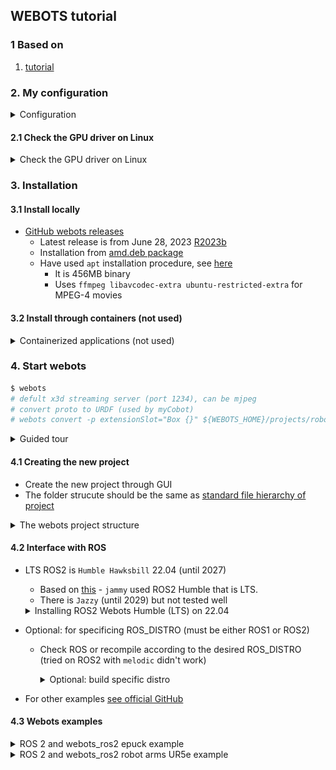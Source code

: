 ## WEBOTS tutorial

### 1 Based on
1. [tutorial](https://www.cyberbotics.com/doc/guide/tutorials)

### 2. My configuration
<details>
  <summary>
    Configuration
  </summary>

  ```bash
  # OS used
  $ lsb_release -rc
  Release:	22.04
  Codename:	jammy

  # glibc version (needed >= 2.11.1)
  $ ldd --version
  ldd (Ubuntu GLIBC 2.35-0ubuntu3.8) 2.35 
  ```
</details>

#### 2.1 Check the GPU driver on Linux
<details>
  <summary>
    Check the GPU driver on Linux
  </summary>

  ```bash
  $ sudo apt install mesa-utils
  $ glxinfo|grep OpenGL
  OpenGL vendor string: NVIDIA Corporation
  OpenGL renderer string: NVIDIA GeForce GTX 1060 6GB/PCIe/SSE2
  OpenGL core profile version string: 4.6.0 NVIDIA 535.183.01
  OpenGL core profile shading language version string: 4.60 NVIDIA
  OpenGL core profile context flags: (none)
  OpenGL core profile profile mask: core profile
  OpenGL core profile extensions:
  OpenGL version string: 4.6.0 NVIDIA 535.183.01
  OpenGL shading language version string: 4.60 NVIDIA
  OpenGL context flags: (none)
  OpenGL profile mask: (none)
  OpenGL extensions:
  OpenGL ES profile version string: OpenGL ES 3.2 NVIDIA 535.183.01
  OpenGL ES profile shading language version string: OpenGL ES GLSL ES 3.20
  OpenGL ES profile extensions:
  #  Hardware driver doesn't need to be changed
  $ lspci |grep VGA
  08:00.0 VGA compatible controller: NVIDIA Corporation GP106 [GeForce GTX 1060 6GB] (rev a1)
  ```
  **TODO: Linux: Disable Desktop Effects** - Hardware accelation tips
  - `compiz` desktop effects
  - See later [reddit](https://www.reddit.com/r/linux4noobs/comments/16r7bg1/compiz_on_ubuntu_2204_lts/)

</details>

### 3. Installation
#### 3.1 Install locally
- [GitHub webots releases](https://github.com/cyberbotics/webots/releases)
  - Latest release is from June 28, 2023 [R2023b](https://github.com/cyberbotics/webots/releases/tag/R2023b)
  - Installation from [amd.deb package](https://github.com/cyberbotics/webots/releases/download/R2023b/webots_2023b_amd64.deb)
  - Have used `apt` installation procedure, see [here](https://www.cyberbotics.com/doc/guide/installation-procedure?tab-language=python#installing-the-debian-package-with-the-advanced-packaging-tool-apt)
    - It is 456MB binary
    - Uses `ffmpeg libavcodec-extra ubuntu-restricted-extra` for MPEG-4 movies

#### 3.2 Install through containers (not used)
<details>
  <summary>
    Containerized applications (not used)
  </summary>

  #### Headless mode
  - Image with a X virtual framebuffer (`Xvfb`)
    - Based on [this](https://elementalselenium.com/tips/38-headless)
    ```
    Xvfb (short for X virtual framebuffer) is an in-memory display server forUNIX-like operating system (e.g., Linux). It enables you to run graphical applications without a display (e.g., browser tests on a CI server) while also having the ability to take screenshots.
    ```
  ```bash
  $ docker run -it cyberbotics/webots:latest
  $ docker image_docs
  cyberbotics/webots          latest    f23676c141a1   15 months ago   1.43GB
  # TODO in container
  # xvfb-run webots --stdout --stderr --batch --mode=realtime /path/to/your/world/file
  ```

  #### Container with GUI and GPU accelaration
  - [TODO](https://www.cyberbotics.com/doc/guide/installation-procedure?tab-language=python#run-webots-in-docker-with-gui)
  - Needs `nvidia-docker2`

  ### 
  - `BotStudio` 
    - GUI for [e-puck - old 2017](https://e-puck.gctronic.com/) and [Hemisson](http://www.aai.ca/robots/hemisson.html)
  - Own robot
      - VRML97 description language and basic knowledge of 3D graphics
  - Channels
    - [Robotics stack exchange](https://robotics.stackexchange.com/questions/tagged/webots)
    - [Discord](https://discord.com/invite/nTWbN9m)
  - **Terminology**
    - world file (`.wbt`)  - robots and and their environment
      - depends on proto files (`.proto`) and textures
        - [PROTO](https://www.cyberbotics.com/doc/reference/proto)
    - controller programs for above robots, each a separate process
      - Supervisor controller
        - execute operations that can be carried out by human operator.
        - privileged operations: oving robot to random positoin, capture of the simulation
    - physics plugin to modify webots regular physics
  - `shift+click` to drag objects in `3D view`  - nodes are in `scene tree view`

</details>

### 4. Start webots

```bash
$ webots
# defult x3d streaming server (port 1234), can be mjpeg
# convert proto to URDF (used by myCobot)
# webots convert -p extensionSlot="Box {}" ${WEBOTS_HOME}/projects/robots/adept/pioneer3/protos/Pioneer3dx.proto -o pioneer3dx.urdf
```
<details>
  <summary>
    Guided tour  
  </summary>

  - `Webots->Help`
  - List of all prot files https://webots.cloud/proto
  - Example of robots:
  [UR3e](https://www.universal-robots.com/products/ur3-robot/)
  ![alt text](image_docs/image.png)
  ![alt text](image_docs/image-1.png)
  ![alt text](image_docs/image-2.png)
  ![alt text](image_docs/image-3.png)
  - Devices
  ![alt text](image_docs/image-4.png)
</details>

#### 4.1 Creating the new project
- Create the new project through GUI
- The folder strucute should be the same as [standard file hierarchy of project](https://www.cyberbotics.com/doc/guide/the-standard-file-hierarchy-of-a-project)
<details>
  <summary>
    The webots project structure
  </summary>

    ```bash
    $ ls -la
    total 28
    drwxrwxr-x 7 anel anel 4096 Sep 20 15:13 .
    drwxrwxr-x 3 anel anel 4096 Sep 20 15:12 ..
    drwxrwxr-x 2 anel anel 4096 Sep 20 15:13 controllers
    drwxrwxr-x 2 anel anel 4096 Sep 20 15:13 libraries
    drwxrwxr-x 5 anel anel 4096 Sep 20 15:13 plugins
    drwxrwxr-x 2 anel anel 4096 Sep 20 15:13 protos
    drwxrwxr-x 2 anel anel 4096 Sep 20 15:13 worlds
    ```
</details>

#### 4.2 Interface with ROS
- LTS ROS2  is `Humble Hawksbill` 22.04 (until 2027)
    - Based on [this](https://docs.ros.org/en/humble/Installation/Ubuntu-Install-Debs.html) - `jammy` used ROS2 Humble that is LTS.
    - There is `Jazzy`  (until 2029) but not tested well

  <details>
    <summary>
      Installing ROS2 Webots Humble (LTS) on 22.04
    </summary>

    ```bash
    $ sudo apt-get install ros-humble-webots-ros2
    # Check if ros2 and webots work together with demo package
    $ ros2 launch webots_ros2_universal_robot multirobot_launch.py # good
    ```
  </details>

- Optional: for specificing ROS_DISTRO (must be either ROS1 or ROS2)
    - Check ROS or recompile according to the desired ROS_DISTRO (tried on ROS2 with `melodic` didn't work)
        <details>
        <summary>
            Optional: build specific distro
        </summary>

        ```bash
        $ cd /usr/local/webots/projects/default/controllers/ros/
        $ export ROS_DISTRO=noetic
        $ make
        ```
        </details>
- For other examples [see official GitHub](https://github.com/cyberbotics/webots_ros2/wiki/Getting-Started)

#### 4.3 Webots examples
<details>
  <summary>
    ROS 2 and webots_ros2 epuck example
  </summary>
  
  In particular [e-puck](https://github.com/cyberbotics/webots_ros2/wiki/Tutorial-E-puck-for-ROS2-Beginners)
  ```bash
  #  Launches the driver
  $ ros2 launch webots_ros2_epuck robot_launch.py rviz:=true camera:=true
  # roslaunch webots_ros e_puck_line.launch # ROS 1 version
  # Check distance from sensor of type msgs/Range
  $ ros2 topic echo /ps1
  header:
  stamp:
    sec: 24
    nanosec: 600000000
  frame_id: ps1
  radiation_type: 1
  field_of_view: 0.10000000149011612
  min_range: 0.0
  max_range: 0.06657209992408752
  range: 0.07041387259960175

  # Check distances sensors from msgs/LaserScan
  $ ros2 topic echo /scan
  # infra red sensors
  $ ros2 topic echo /ls1
  # To set the led0 to 1
  $ ros2 topic pub /led0 std_msgs/Int32 '{ "data": 1 }'
  # To set RGB
  $ ros2 topic pub /led1 std_msgs/Int32 '{ "data": 0xFF0000 }'
  # To check odometry
  $ ros2 topic echo /odom # ros2 topic echo --no-arr /odom
  $ ros2 launch webots_ros2_epuck robot_launch.py rviz:=true
  #  To visualise run rqt and use Plugins->Visualisatin->Image view and for topic use /camera
  $ rqt
  # To use ros2 navigation stack by creating global plan and avoiding local obstsacles, uses map:=webots_ros2_epuck/resource/puck_world_map.yaml
  # note yaml type of map
  $ ros2 launch webots_ros2_epuck robot_launch.py rviz:=true camera:=true nav:=true mapper:=true
  ```

  For other examples [see official GitHub](https://github.com/cyberbotics/webots_ros2/wiki/Getting-Started)
</details>

<details>
  <summary>
    ROS 2 and webots_ros2 robot arms UR5e example
  </summary>
  
  Based on [ur5e example](https://github.com/cyberbotics/webots_ros2/wiki/Example-Universal-Robots)
  ```bash
  $ ros2 launch webots_ros2_universal_robot robot_world_launch.py
  $ ros2 launch webots_ros2_universal_robot robot_nodes_launch.py
  # Install moveit2
  $ sudo apt install ros-${ROS_DISTRO}-moveit
  $ ros2 launch webots_ros2_universal_robot robot_world_launch.py
  $ ros2 launch webots_ros2_universal_robot robot_moveit_nodes_launch.py
  ```

  For other examples [see official GitHub](https://github.com/cyberbotics/webots_ros2/wiki/Getting-Started)
</details>